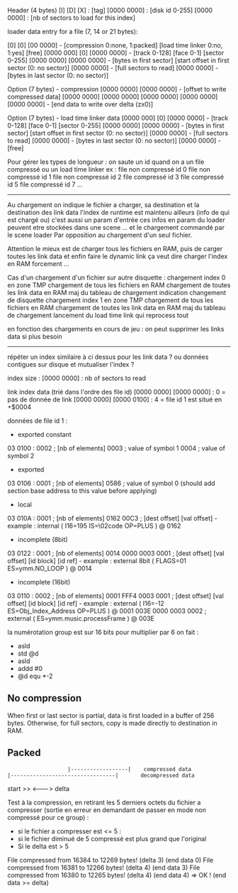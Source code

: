 Header (4 bytes)
[I] [D] [X] : [tag]
[0000 0000] : [disk id 0-255]
[0000 0000] : [nb of sectors to load for this index]

loader data entry for a file (7, 14 or 21 bytes):

[0] [0] [00 0000] - [compression 0:none, 1:packed] [load time linker 0:no, 1:yes] [free]
[0000 000] [0] [0000 0000] - [track 0-128] [face 0-1] [sector 0-255]
[0000 0000] [0000 0000] - [bytes in first sector] [start offset in first sector (0: no sector)]
[0000 0000] - [full sectors to read]
[0000 0000] - [bytes in last sector (0: no sector)]

Option (7 bytes) - compression
[0000 0000] [0000 0000] - [offset to write compressed data]
[0000 0000] [0000 0000] [0000 0000] [0000 0000] [0000 0000] - [end data to write over delta (zx0)]

Option (7 bytes) - load time linker data
[0000 000] [0] [0000 0000] - [track 0-128] [face 0-1] [sector 0-255]
[0000 0000] [0000 0000] - [bytes in first sector] [start offset in first sector (0: no sector)]
[0000 0000] - [full sectors to read]
[0000 0000] - [bytes in last sector (0: no sector)]
[0000 0000] - [free]

Pour gérer les types de longueur : on saute un id quand on a un file compressé ou un load time linker
ex :
file non compressé id 0
file non compressé id 1
file non compressé id 2
file compressé id 3
file compressé id 5
file compressé id 7
...

-----------------------------------------------------------------
Au chargement on indique le fichier a charger, sa destination et la destination des link data
l'index de runtime est maintenu ailleurs (info de qui est chargé ou) c'est aussi un param d'entrée
ces infos en param du loader peuvent etre stockées dans une scene ... et le chargement commandé par le scene loader
Par opposition au chargement d'un seul fichier.

Attention le mieux est de charger tous les fichiers en RAM, puis de carger toutes les link data et enfin faire le dynamic link
ça veut dire charger l'index en RAM forcement ...

Cas d'un chargement d'un fichier sur autre disquette : 
chargement index 0 en zone TMP
chargement de tous les fichiers en RAM
chargement de toutes les link data en RAM
maj du tableau de chargement
indication changement de disquette
chargement index 1 en zone TMP
chargement de tous les fichiers en RAM
chargement de toutes les link data en RAM
maj du tableau de chargement
lancement du load time link qui reprocess tout

en fonction des chargements en cours de jeu : on peut supprimer les links data si plus besoin

-----------------------------------------------------------------

répéter un index similaire à ci dessus pour les link data ?
ou données contigues sur disque et mutualiser l'index ?

index size :
[0000 0000] : nb of sectors to read

link index data (trié dans l'ordre des file id)
[0000 0000] [0000 0000] : 0 = pas de donnée de link
[0000 0000] [0000 0100] : 4 = file id 1 est situé en +$0004

données de file id 1 :

- exported constant

03 0100 :    0002                             ; [nb of elements]
             0003                             ; value of symbol 1
             0004                             ; value of symbol 2

- exported

03 0106 :    0001                             ; [nb of elements]
             0586                             ; value of symbol 0 (should add section base address to this value before applying)
             
- local
            
03 010A :    0001                             ; [nb of elements]
             0162 00C3                        ; [dest offset] [val offset] - example : internal ( I16=195 IS=\02code OP=PLUS ) @ 0162

- incomplete (8bit)
             
03 0122 :    0001                             ; [nb of elements]
             0014 0000 0003 0001              ; [dest offset] [val offset] [id block] [id ref] - example : external 8bit ( FLAGS=01 ES=ymm.NO_LOOP ) @ 0014

- incomplete (16bit)
             
03 0110 :    0002                             ; [nb of elements]
             0001 FFF4 0003 0001              ; [dest offset] [val offset] [id block] [id ref] - example : external ( I16=-12 ES=Obj_Index_Address OP=PLUS ) @ 0001
             003E 0000 0003 0002              ;                                                            external ( ES=ymm.music.processFrame ) @ 003E



la numérotation group est sur 16 bits
pour multiplier par 6 on fait :
- asld
- std @d
- asld
- addd #0
- @d equ *-2

No compression
--------------
When first or last sector is partial, data is first loaded in a buffer of 256 bytes.
Otherwise, for full sectors, copy is made directly to destination in RAM.

Packed
------

                       |------------------|    compressed data
    |---------------------------------|       decompressed data
  start >>                            <--->
                                      delta

Test à la compression, en retirant les 5 derniers octets du fichier a compresser (sortie en erreur en demandant de passer en mode non compressé pour ce group) :
- si le fichier a compresser est <= 5 : 
- si le fichier diminué de 5 compressé est plus grand que l'original
- Si le delta est > 5

File compressed from 16384 to 12269 bytes! (delta 3) (end data 0)
File compressed from 16381 to 12266 bytes! (delta 4) (end data 3)
File compressed from 16380 to 12265 bytes! (delta 4) (end data 4) => OK ! (end data >= delta)
